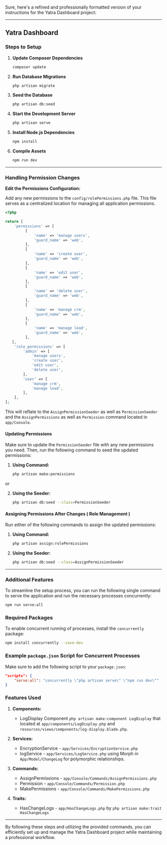 Sure, here's a refined and professionally formatted version of your instructions for the Yatra Dashboard project:

---

## Yatra Dashboard

### Steps to Setup

1. **Update Composer Dependencies**
   ```bash
   composer update
   ```

2. **Run Database Migrations**
   ```bash
   php artisan migrate
   ```

3. **Seed the Database**
   ```bash
   php artisan db:seed
   ```

4. **Start the Development Server**
   ```bash
   php artisan serve
   ```

5. **Install Node.js Dependencies**
   ```bash
   npm install
   ```

6. **Compile Assets**
   ```bash
   npm run dev
   ```
---

### Handling Permission Changes

**Edit the Permissions Configuration:**

Add any new permissions to the `config/rolePermissions.php` file. This file serves as a centralized location for managing all application permissions.
   ```php
   <?php

   return [
       'permissions' => [
            [
                'name' => 'manage users',
                'guard_name' => 'web',
            ],
            [
                'name' => 'create user',
                'guard_name' => 'web',
            ],
            [
                'name' => 'edit user',
                'guard_name' => 'web',
            ],
            [
                'name' => 'delete user',
                'guard_name' => 'web',
            ],
            [
                'name' => 'manage crm',
                'guard_name' => 'web',
            ],
            [
                'name' => 'manage lead',
                'guard_name' => 'web',
            ],
      ],
       'role_permissions' => [
           'admin' => [
               'manage users',
               'create user',
               'edit user',
               'delete user',
           ],
           'user' => [
               'manage crm',
               'manage lead',
           ],
       ],
   ];
   ```

This will reflate to the `AssignPermissionSeeder` as well as `PermissionSeeder` and the `AssignPermissions` as well as `Permission` command located in `app/Console`.

#### Updating Permissions

Make sure to update the `PermissionSeeder` file with any new permissions you need. Then, run the following command to seed the updated permissions:
1. **Using Command:**
    ```bash
    php artisan make:permissions
    ```
or

2. **Using the Seeder:**

    ```bash
    php artisan db:seed --class=PermissionSeeder
    ```


#### Assigning Permissions After Changes ( Role Management )

Run either of the following commands to assign the updated permissions:
1. **Using Command:**
 
    ```bash
   php artisan assign:rolePermissions
    ```

2. **Using the Seeder:**

   ```bash
   php artisan db:seed --class=AssignPermissionSeeder
   ```
   
---

### Additional Features

To streamline the setup process, you can run the following single command to serve the application and run the necessary processes concurrently:

```bash
npm run serve:all
```

### Required Packages

To enable concurrent running of processes, install the `concurrently` package:

```bash
npm install concurrently --save-dev
```

### Example `package.json` Script for Concurrent Processes

Make sure to add the following script to your `package.json`:

```json
"scripts": {
    "serve:all": "concurrently \"php artisan serve\" \"npm run dev\""
}
```

### Features Used
1. **Components:**
   - LogDisplay Component ```php artisan make:component LogDisplay``` that located at `app/components/LogDisplay.php` and `resources/views/components/log-display.blade.php`.
   

2. **Services:**
   - EncryptionService - `app/Services/EncryptionService.php`
   - logService - `app/Services/LogService.php` using Morph in `App/Model/ChangeLog` for polymorphic relationships.


3. **Commands:**
    - AssignPermissions - `app/Console/Commands/AssignPermissions.php`  
    - Permission - `app/Console/Commands/Permission.php`
    - MakePermissions - `app/Console/Commands/MakePermissions.php`


4. **Traits:**
    - HasChangeLogs - `app/HasChangeLogs.php` by ```php artisan make:trait HasChangeLogs```


---

By following these steps and utilizing the provided commands, you can efficiently set up and manage the Yatra Dashboard project while maintaining a professional workflow.
